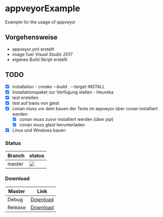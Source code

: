 # appveyorExample
Example for the usage of appveyor


## Vorgehensweise

* appveyor.yml erstellt
* image fuer *Visual Studio 2017*
* eigenes Build Skript erstellt

## TODO

- [x] installation - *cmake --build . --target INSTALL*
- [x] Installationspaket zur Verfügung stellen - Heureka
- [x] test erstellen
- [x] test auf basis von gtest
- [x] conan muss vor dem bauen der Tests im appveyor über conan installiert werden
    - [x] conan muss zuvor installiert werden (über *pip*)
    - [x] conan muss gtest herunterladen
- [x] Linux und Windows bauen

### Status
Branch|status
----|----
master | <img src=https://ci.appveyor.com/api/projects/status/github/PinkySan/appveyorExample>

### Download

Master|Link
----|----
Debug| [Download](https://ci.appveyor.com/api/projects/PinkySan/appveyorExample/artifacts/pkgHello.zip?job=Configuration%3A+Debug)
Release| [Download](https://ci.appveyor.com/api/projects/PinkySan/appveyorExample/artifacts/pkgHello.zip?job=Configuration%3A+Release)

